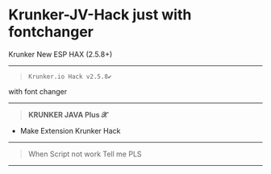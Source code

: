 # Krunker-JV-Hack just with fontchanger
Krunker New ESP HAX (2.5.8+)
__________________________________
>`Krunker.io Hack v2.5.8✔️`

with font changer
__________________________________
>**KRUNKER JAVA Plus 𝓧**
- Make Extension Krunker Hack 
__________________________________
>When Script not work
Tell me PLS
__________________________________
